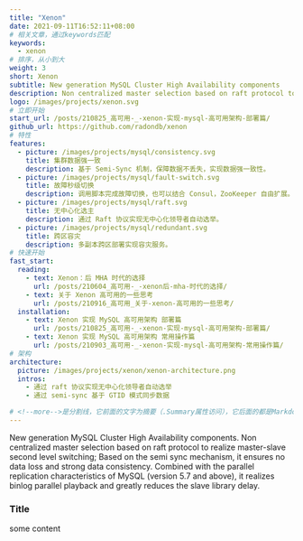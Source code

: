 ```yaml
---
title: "Xenon"
date: 2021-09-11T16:52:11+08:00
# 相关文章，通过keywords匹配
keywords:
  - xenon
# 排序，从小到大
weight: 3
short: Xenon
subtitle: New generation MySQL Cluster High Availability components
description: Non centralized master selection based on raft protocol to realize master-slave second level switching; Based on the semi sync mechanism, it ensures no data loss and strong data consistency. Combined with the parallel replication characteristics of MySQL (version 5.7 and above), it realizes binlog parallel playback and greatly reduces the slave library delay.
logo: /images/projects/xenon.svg
# 立即开始
start_url: /posts/210825_高可用-_-xenon-实现-mysql-高可用架构-部署篇/
github_url: https://github.com/radondb/xenon
# 特性
features:
  - picture: /images/projects/mysql/consistency.svg
    title: 集群数据强一致
    description: 基于 Semi-Sync 机制，保障数据不丢失，实现数据强一致性。
  - picture: /images/projects/mysql/fault-switch.svg
    title: 故障秒级切换
    description: 调用脚本完成故障切换，也可以结合 Consul，ZooKeeper 自由扩展。
  - picture: /images/projects/mysql/raft.svg
    title: 无中心化选主
    description: 通过 Raft 协议实现无中心化领导者自动选举。
  - picture: /images/projects/mysql/redundant.svg
    title: 跨区容灾
    description: 多副本跨区部署实现容灾服务。
# 快速开始
fast_start:
  reading:
    - text: Xenon：后 MHA 时代的选择
      url: /posts/210604_高可用-_-xenon后-mha-时代的选择/
    - text: 关于 Xenon 高可用的一些思考
      url: /posts/210916_高可用_关于-xenon-高可用的一些思考/
  installation:
    - text: Xenon 实现 MySQL 高可用架构 部署篇
      url: /posts/210825_高可用-_-xenon-实现-mysql-高可用架构-部署篇/
    - text: Xenon 实现 MySQL 高可用架构 常用操作篇
      url: /posts/210903_高可用-_-xenon-实现-mysql-高可用架构-常用操作篇/
# 架构
architecture:
  picture: /images/projects/xenon/xenon-architecture.png
  intros:
    - 通过 raft 协议实现无中心化领导者自动选举
    - 通过 semi-sync 基于 GTID 模式同步数据

# <!--more-->是分割线，它前面的文字为摘要（.Summary属性访问），它后面的都是Markdown格式内容（.Content），会自动匹配格式转成HTML
---
```


New generation MySQL Cluster High Availability components. Non centralized master selection based on raft protocol to realize master-slave second level switching; Based on the semi sync mechanism, it ensures no data loss and strong data consistency. Combined with the parallel replication characteristics of MySQL (version 5.7 and above), it realizes binlog parallel playback and greatly reduces the slave library delay.

<!--more-->

### Title

some content


